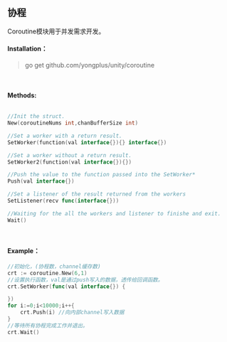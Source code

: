 ## 协程

Coroutine模块用于并发需求开发。

#### Installation：
> go get github.com/yongplus/unity/coroutine

<br>  

#### Methods:
```go

//Init the struct.
New(coroutineNums int,chanBufferSize int)

//Set a worker with a return result.
SetWorker(function(val interface{}){} interface{})

//Set a worker without a return result.
SetWorker2(function(val interface{}){})

//Push the value to the function passed into the SetWorker*
Push(val interface{})

//Set a listener of the result returned from the workers 
SetListener(recv func(interface{}))

//Waiting for the all the workers and listener to finishe and exit. 
Wait() 
```
<br>  
  

#### Example：
```go
//初始化，(协程数，channel缓存数)
crt := coroutine.New(6,1)
//设置执行函数，val是通过push写入的数据，透传给回调函数。
crt.SetWorker(func(val interface{}) {

})
for i:=0;i<10000;i++{
    crt.Push(i) //向内部channel写入数据
}
//等待所有协程完成工作并退出。
crt.Wait()
```